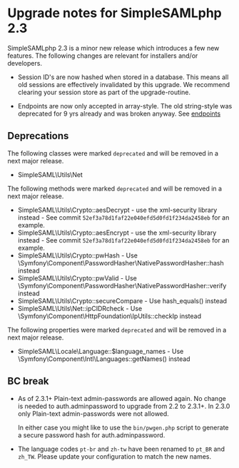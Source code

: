# Upgrade notes for SimpleSAMLphp 2.3

SimpleSAMLphp 2.3 is a minor new release which introduces a few new features.
The following changes are relevant for installers and/or developers.

- Session ID's are now hashed when stored in a database. This means all old sessions are effectively
  invalidated by this upgrade. We recommend clearing your session store as part of the upgrade-routine.

- Endpoints are now only accepted in array-style. The old string-style was deprecated for 9 yrs
  already and was broken anyway. See [endpoints]

[endpoints]: https://simplesamlphp.org/docs/stable/simplesamlphp-metadata-endpoints.html

## Deprecations

The following classes were marked `deprecated` and will be removed in a next major release.

- SimpleSAML\Utils\Net

The following methods were marked `deprecated` and will be removed in a next major release.

- SimpleSAML\Utils\Crypto::aesDecrypt - use the xml-security library instead - See commit `52ef3a78d1faf22e040efd5d0fd1f234da2458eb` for an example.
- SimpleSAML\Utils\Crypto::aesEncrypt - use the xml-security library instead - See commit `52ef3a78d1faf22e040efd5d0fd1f234da2458eb` for an example.
- SimpleSAML\Utils\Crypto::pwHash - Use \Symfony\Component\PasswordHasher\NativePasswordHasher::hash instead
- SimpleSAML\Utils\Crypto::pwValid - Use \Symfony\Component\PasswordHasher\NativePasswordHasher::verify instead
- SimpleSAML\Utils\Crypto::secureCompare - Use hash_equals() instead
- SimpleSAML\Utils\Net::ipCIDRcheck - Use \Symfony\Component\HttpFoundation\IpUtils::checkIp instead

The following properties were marked `deprecated` and will be removed in a next major release.

- SimpleSAML\Locale\Language::$language_names - Use \Symfony\Component\Intl\Languages::getNames() instead

## BC break

- As of 2.3.1+ Plain-text admin-passwords are allowed again.
  No change is needed to auth.adminpassword to upgrade from 2.2 to 2.3.1+.
  In 2.3.0 only Plain-text admin-passwords were not allowed.

  In either case you might like to use the `bin/pwgen.php` script to
  generate a secure password hash for auth.adminpassword.

- The language codes `pt-br` and `zh-tw` have been renamed to `pt_BR` and `zh_TW`.
  Please update your configuration to match the new names.
